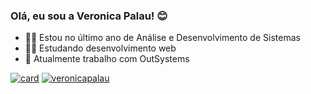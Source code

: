 ### Olá, eu sou a Veronica Palau! 😊

- 👩‍🎓 Estou no último ano de Análise e Desenvolvimento de Sistemas
- 👩‍💻 Estudando desenvolvimento web
- 🚀 Atualmente trabalho com OutSystems 

[![card](https://github-readme-stats.vercel.app/api?username=veronicapalau&theme=onedark&show_icons=true)](https://github.com/anuraghazra/github-readme-stats)
[![veronicapalau](https://github-readme-stats.vercel.app/api/top-langs/?username=veronicapalau&hide=html&layout=compact=true&theme=onedark)](https://github.com/anuraghazra/github-readme-stats)

